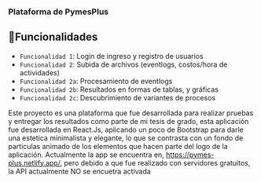 ### Plataforma de PymesPlus
## :hammer:Funcionalidades 

- `Funcionalidad 1`: Login de ingreso y registro de usuarios
- `Funcionalidad 2`: Subida de archivos (eventlogs, costos/hora de actividades)
- `Funcionalidad 2a`: Procesamiento de eventlogs
- `Funcionalidad 2b`: Resultados en formas de tablas, y gráficas
- `Funcionalidad 2c`: Descubrimiento de variantes de procesos

Este proyecto es una plataforma que fue desarrollada para realizar pruebas y entregar los resultados como parte de mi tesis de grado,
esta aplicación fue desarrollada en React.Js, aplicando un poco de Bootstrap para darle una estetica minimalista y elegante, lo que se
contrasta con un fondo de particulas animado de los elementos que hacen parte del logo de la aplicación.
Actualmente la app se encuentra en, https://pymes-plus.netlify.app/, pero debido a que fue realizado con servidores gratuitos, la API
actualmente NO se encuetra activada
